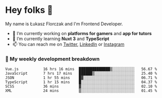 # Hey folks 👋

My name is Łukasz Florczak and I'm Frontend Developer. 

- 🔭 I’m currently working on **platforms for gamers** and **app for tutors**
- 🌱 I’m currently learning **Nuxt 3** and **TypeScript**
- 📫 You can reach me on [Twitter](https://twitter.com/lukaszflorczak), [LinkedIn](https://pl.linkedin.com/in/lukasz-florczak) or [Instagram](https://instagram.com/lukaszflorczak)


### 🧮 My weekly development breakdown

<!--START_SECTION:waka-->

```text
Vue.js           16 hrs 16 mins  ██████████████▒░░░░░░░░░░   56.67 %
JavaScript       7 hrs 17 mins   ██████▒░░░░░░░░░░░░░░░░░░   25.40 %
JSON             1 hr 55 mins    █▓░░░░░░░░░░░░░░░░░░░░░░░   06.71 %
TypeScript       1 hr 15 mins    █░░░░░░░░░░░░░░░░░░░░░░░░   04.37 %
SCSS             36 mins         ▓░░░░░░░░░░░░░░░░░░░░░░░░   02.10 %
XML              24 mins         ▒░░░░░░░░░░░░░░░░░░░░░░░░   01.45 %
```

<!--END_SECTION:waka-->

<!--
**lukaszflorczak/lukaszflorczak** is a ✨ _special_ ✨ repository because its `README.md` (this file) appears on your GitHub profile.

Here are some ideas to get you started:

- 🔭 I’m currently working on ...
- 🌱 I’m currently learning ...
- 👯 I’m looking to collaborate on ...
- 🤔 I’m looking for help with ...
- 💬 Ask me about ...
- 📫 How to reach me: ...
- 😄 Pronouns: ...
- ⚡ Fun fact: ...
-->
